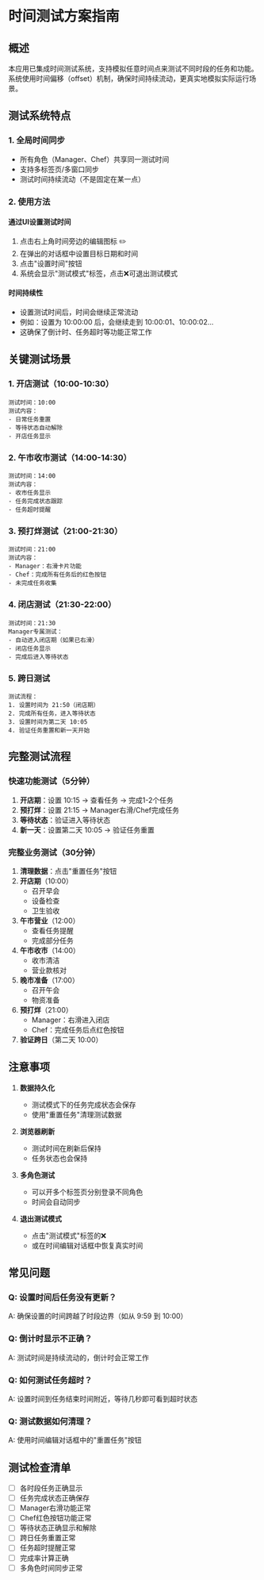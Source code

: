 # 时间测试方案指南

## 概述
本应用已集成时间测试系统，支持模拟任意时间点来测试不同时段的任务和功能。系统使用时间偏移（offset）机制，确保时间持续流动，更真实地模拟实际运行场景。

## 测试系统特点

### 1. 全局时间同步
- 所有角色（Manager、Chef）共享同一测试时间
- 支持多标签页/多窗口同步
- 测试时间持续流动（不是固定在某一点）

### 2. 使用方法

#### 通过UI设置测试时间
1. 点击右上角时间旁边的编辑图标 ✏️
2. 在弹出的对话框中设置目标日期和时间
3. 点击"设置时间"按钮
4. 系统会显示"测试模式"标签，点击❌可退出测试模式

#### 时间持续性
- 设置测试时间后，时间会继续正常流动
- 例如：设置为 10:00:00 后，会继续走到 10:00:01、10:00:02...
- 这确保了倒计时、任务超时等功能正常工作

## 关键测试场景

### 1. 开店测试（10:00-10:30）
```
测试时间：10:00
测试内容：
- 日常任务重置
- 等待状态自动解除
- 开店任务显示
```

### 2. 午市收市测试（14:00-14:30）
```
测试时间：14:00
测试内容：
- 收市任务显示
- 任务完成状态跟踪
- 任务超时提醒
```

### 3. 预打烊测试（21:00-21:30）
```
测试时间：21:00
测试内容：
- Manager：右滑卡片功能
- Chef：完成所有任务后的红色按钮
- 未完成任务收集
```

### 4. 闭店测试（21:30-22:00）
```
测试时间：21:30
Manager专属测试：
- 自动进入闭店期（如果已右滑）
- 闭店任务显示
- 完成后进入等待状态
```

### 5. 跨日测试
```
测试流程：
1. 设置时间为 21:50（闭店期）
2. 完成所有任务，进入等待状态
3. 设置时间为第二天 10:05
4. 验证任务重置和新一天开始
```

## 完整测试流程

### 快速功能测试（5分钟）
1. **开店期**：设置 10:15 → 查看任务 → 完成1-2个任务
2. **预打烊**：设置 21:15 → Manager右滑/Chef完成任务
3. **等待状态**：验证进入等待状态
4. **新一天**：设置第二天 10:05 → 验证任务重置

### 完整业务测试（30分钟）
1. **清理数据**：点击"重置任务"按钮
2. **开店期**（10:00）
   - 召开早会
   - 设备检查
   - 卫生验收
3. **午市营业**（12:00）
   - 查看任务提醒
   - 完成部分任务
4. **午市收市**（14:00）
   - 收市清洁
   - 营业款核对
5. **晚市准备**（17:00）
   - 召开午会
   - 物资准备
6. **预打烊**（21:00）
   - Manager：右滑进入闭店
   - Chef：完成任务后点红色按钮
7. **验证跨日**（第二天 10:00）

## 注意事项

1. **数据持久化**
   - 测试模式下的任务完成状态会保存
   - 使用"重置任务"清理测试数据

2. **浏览器刷新**
   - 测试时间在刷新后保持
   - 任务状态也会保持

3. **多角色测试**
   - 可以开多个标签页分别登录不同角色
   - 时间会自动同步

4. **退出测试模式**
   - 点击"测试模式"标签的❌
   - 或在时间编辑对话框中恢复真实时间

## 常见问题

### Q: 设置时间后任务没有更新？
A: 确保设置的时间跨越了时段边界（如从 9:59 到 10:00）

### Q: 倒计时显示不正确？
A: 测试时间是持续流动的，倒计时会正常工作

### Q: 如何测试任务超时？
A: 设置时间到任务结束时间附近，等待几秒即可看到超时状态

### Q: 测试数据如何清理？
A: 使用时间编辑对话框中的"重置任务"按钮

## 测试检查清单

- [ ] 各时段任务正确显示
- [ ] 任务完成状态正确保存
- [ ] Manager右滑功能正常
- [ ] Chef红色按钮功能正常  
- [ ] 等待状态正确显示和解除
- [ ] 跨日任务重置正常
- [ ] 任务超时提醒正常
- [ ] 完成率计算正确
- [ ] 多角色时间同步正常